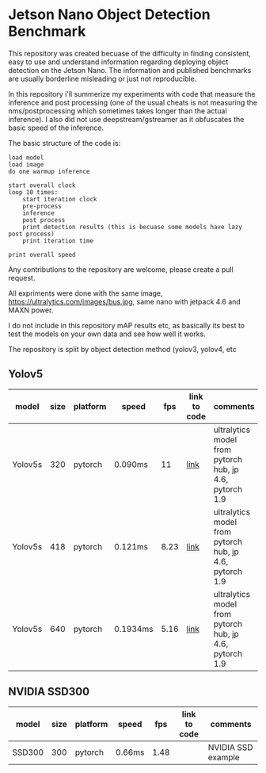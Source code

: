 # Jetson Nano Object Detection Benchmark

This repository was created becuase of the difficulty in finding consistent, easy to use and understand information regarding deploying object detection on the Jetson Nano.
The information and published benchmarks are usually borderline misleading or just not reproducible.

In this repository i'll summerize my experiments with code that measure the inference and post processing 
(one of the usual cheats is not measuring the nms/postprocessing which sometimes takes longer than the actual inference). I also did not use deepstream/gstreamer as it 
obfuscates the basic speed of the inference. 

The basic structure of the code is:

```
load model
load image
do one warmup inference

start overall clock
loop 10 times:
    start iteration clock
    pre-process
    inference
    post process
    print detection results (this is becuase some models have lazy post process)
    print iteration time

print overall speed
```

Any contributions to the repository are welcome, please create a pull request.

All expriments were done with the same image, https://ultralytics.com/images/bus.jpg, same nano with jetpack 4.6 and MAXN power.

I do not include in this repository mAP results etc, as basically its best to test the models on your own data and see how well it works.

The repository is split by object detection method (yolov3, yolov4, etc 

## Yolov5

| model | size |platform | speed | fps | link to code | comments |
| --- | --- | --- | --- | --- | --- | --- |
| Yolov5s | 320 | pytorch | 0.090ms | 11 | [link](https://github.com/mosheliv/jetson-nano-object-detection-benchmark/blob/ca13d977c15583cd7f37b55cae8d52edabfaa3f7/yolov5/pytorch_hub.py) | ultralytics model from pytorch hub, jp 4.6, pytorch 1.9 | 
| Yolov5s | 418 | pytorch | 0.121ms | 8.23 | [link](https://github.com/mosheliv/jetson-nano-object-detection-benchmark/blob/ca13d977c15583cd7f37b55cae8d52edabfaa3f7/yolov5/pytorch_hub.py) | ultralytics model from pytorch hub, jp 4.6, pytorch 1.9 |
| Yolov5s | 640 | pytorch | 0.1934ms | 5.16 | [link](https://github.com/mosheliv/jetson-nano-object-detection-benchmark/blob/ca13d977c15583cd7f37b55cae8d52edabfaa3f7/yolov5/pytorch_hub.py) | ultralytics model from pytorch hub, jp 4.6, pytorch 1.9 |

## NVIDIA SSD300
| model | size |platform | speed | fps | link to code | comments |
| --- | --- | --- | --- | --- | --- | --- |
| SSD300 | 300 | pytorch | 0.66ms | 1.48 | | NVIDIA SSD example |

